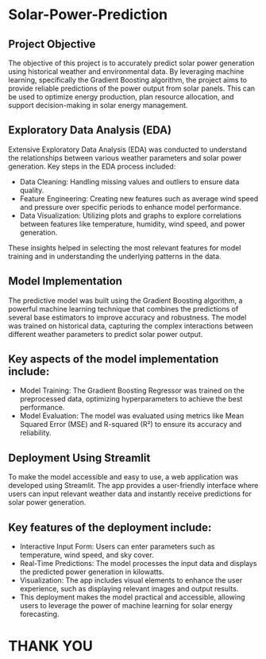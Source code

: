 # Solar-Power-Prediction

## Project Objective

The objective of this project is to accurately predict solar power generation using historical weather and environmental data. By leveraging machine learning, specifically the Gradient Boosting algorithm, the project aims to provide reliable predictions of the power output from solar panels. This can be used to optimize energy production, plan resource allocation, and support decision-making in solar energy management.

## Exploratory Data Analysis (EDA)
Extensive Exploratory Data Analysis (EDA) was conducted to understand the relationships between various weather parameters and solar power generation. Key steps in the EDA process included:

- Data Cleaning: Handling missing values and outliers to ensure data quality.
- Feature Engineering: Creating new features such as average wind speed and pressure over specific periods to enhance model performance.
- Data Visualization: Utilizing plots and graphs to explore correlations between features like temperature, humidity, wind speed, and power generation.
  
These insights helped in selecting the most relevant features for model training and in understanding the underlying patterns in the data.

## Model Implementation

The predictive model was built using the Gradient Boosting algorithm, a powerful machine learning technique that combines the predictions of several base estimators to improve accuracy and robustness. The model was trained on historical data, capturing the complex interactions between different weather parameters to predict solar power output.

## Key aspects of the model implementation include:

- Model Training: The Gradient Boosting Regressor was trained on the preprocessed data, optimizing hyperparameters to achieve the best performance.
- Model Evaluation: The model was evaluated using metrics like Mean Squared Error (MSE) and R-squared (R²) to ensure its accuracy and reliability.
  
## Deployment Using Streamlit

To make the model accessible and easy to use, a web application was developed using Streamlit. The app provides a user-friendly interface where users can input relevant weather data and instantly receive predictions for solar power generation.


## Key features of the deployment include:

- Interactive Input Form: Users can enter parameters such as temperature, wind speed, and sky cover.
- Real-Time Predictions: The model processes the input data and displays the predicted power generation in kilowatts.
- Visualization: The app includes visual elements to enhance the user experience, such as displaying relevant images and output results.
- This deployment makes the model practical and accessible, allowing users to leverage the power of machine learning for solar energy forecasting.

# THANK YOU 
